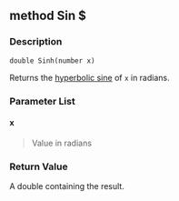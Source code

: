 ## method Sin $ ##

### Description ###
	double Sinh(number x)
Returns the [hyperbolic sine](http://en.wikipedia.org/wiki/Hyperbolic_sine) of `x` in radians.

### Parameter List ###
#### x ####
> Value in radians

### Return Value ###
A double containing the result.